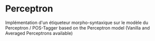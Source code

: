 # Perceptron
Implémentation d'un étiqueteur morpho-syntaxique sur le modèle du Perceptron / POS-Tagger based on the Perceptron model (Vanilla and Averaged Perceptrons available)
